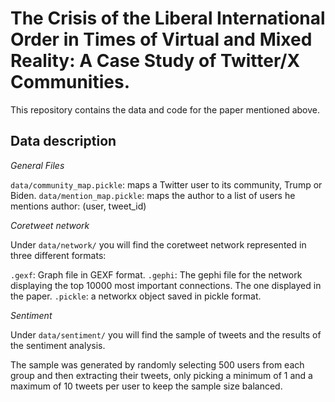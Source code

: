 # The Crisis of the Liberal International Order in Times of Virtual and Mixed Reality: A Case Study of Twitter/X Communities.

This repository contains the data and code for the paper mentioned above.

## Data description

*General Files*

`data/community_map.pickle`: maps a Twitter user to its community, Trump or Biden.
`data/mention_map.pickle`: maps the author to a list of users he mentions author: (user, tweet_id)

*Coretweet network*

Under `data/network/` you will find the coretweet network represented in three different formats:

`.gexf`: Graph file in GEXF format.
`.gephi`: The gephi file for the network displaying the top 10000 most important connections. The one displayed in the paper.
`.pickle`: a networkx object saved in pickle format.

*Sentiment*

Under `data/sentiment/` you will find the sample of tweets and the results of the sentiment analysis.

The sample was generated by randomly selecting 500 users from each group and then extracting their tweets, only picking a minimum of 1 and a maximum of 10 tweets per user to keep the sample size balanced.